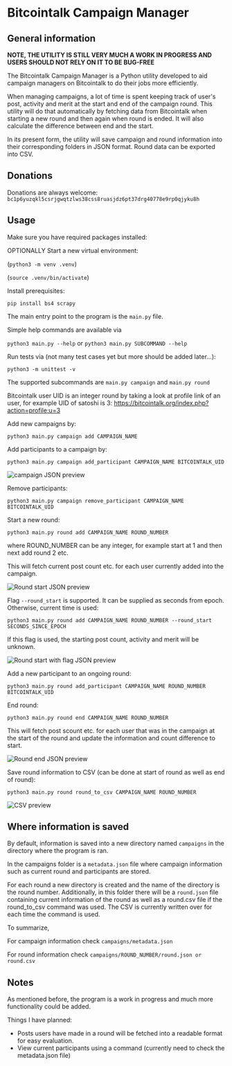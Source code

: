 # Bitcointalk Campaign Manager

## General information

**NOTE, THE UTILITY IS STILL VERY MUCH A WORK IN PROGRESS AND USERS SHOULD NOT RELY ON IT TO BE BUG-FREE**

The Bitcointalk Campaign Manager is a Python utility developed to aid campaign managers on Bitcointalk to do their jobs more efficiently.

When managing campaigns, a lot of time is spent keeping track of user's post, activity and merit at the start and end of the campaign round. This utility will do that automatically by fetching data from Bitcointalk when starting a new round and then again when round is ended. It will also calculate the difference between end and the start.

In its present form, the utility will save campaign and round information into their corresponding folders in JSON format. Round data can be exported into CSV.

## Donations

Donations are always welcome: `bc1p6yuzqkl5csrjgwqtzlws38css8ruasjdz6pt37drg40778e9rp0qjyku8h`

## Usage

Make sure you have required packages installed:

OPTIONALLY Start a new virtual environment:

(`python3 -m venv .venv`)

(`source .venv/bin/activate`)

Install prerequisites:

```pip install bs4 scrapy```

The main entry point to the program is the `main.py` file.

Simple help commands are available via

```python3 main.py --help```
or
```python3 main.py SUBCOMMAND --help```

Run tests via (not many test cases yet but more should be added later...):

```python3 -m unittest -v```

The supported subcommands are `main.py campaign` and `main.py round`

Bitcointalk user UID is an integer round by taking a look at profile link of an user, for example UID of satoshi is 3:
https://bitcointalk.org/index.php?action=profile;u=3

Add new campaigns by:

```python3 main.py campaign add CAMPAIGN_NAME```

Add participants to a campaign by:

```python3 main.py campaign add_participant CAMPAIGN_NAME BITCOINTALK_UID```

<picture>
 <img alt="campaign JSON preview" src="blobs/campaign_metadata.png">
</picture>

Remove participants:

```python3 main.py campaign remove_participant CAMPAIGN_NAME BITCOINTALK_UID```

Start a new round:

```python3 main.py round add CAMPAIGN_NAME ROUND_NUMBER```

where ROUND_NUMBER can be any integer, for example start at 1 and then next add round 2 etc.

This will fetch current post count etc. for each user currently added into the campaign.

<picture>
 <img alt="Round start JSON preview" src="blobs/round_start.png">
</picture>

Flag `--round_start` is supported. It can be supplied as seconds from epoch. Otherwise, current time is used:

```python3 main.py round add CAMPAIGN_NAME ROUND_NUMBER --round_start SECONDS_SINCE_EPOCH```

If this flag is used, the starting post count, activity and merit will be unknown.

<picture>
 <img alt="Round start with flag JSON preview" src="blobs/round_start_flag_used.png">
</picture>

Add a new participant to an ongoing round:

```python3 main.py round add_participant CAMPAIGN_NAME ROUND_NUMBER BITCOINTALK_UID```

End round:

```python3 main.py round end CAMPAIGN_NAME ROUND_NUMBER```

This will fetch post scount etc. for each user that was in the campaign at the start of the round and update the information and count difference to start.

<picture>
 <img alt="Round end JSON preview" src="blobs/round_end.png">
</picture>

Save round information to CSV (can be done at start of round as well as end of round):

```python3 main.py round round_to_csv CAMPAIGN_NAME ROUND_NUMBER```

<picture>
 <img alt="CSV preview" src="blobs/csv.png">
</picture>

## Where information is saved

By default, information is saved into a new directory named `campaigns` in the directory where the program is ran.

In the campaigns folder is a `metadata.json` file where campaign information such as current round and participants are stored.

For each round a new directory is created and the name of the directory is the round number. Additionally, in this folder there will be a `round.json` file containing current information of the round as well as a round.csv file if the round_to_csv command was used. The CSV is currently written over for each time the command is used.

To summarize,

For campaign information check
`campaigns/metadata.json`

For round information check
`campaigns/ROUND_NUMBER/round.json or round.csv`

## Notes

As mentioned before, the program is a work in progress and much more functionality could be added.

Things I have planned:

- Posts users have made in a round will be fetched into a readable format for easy evaluation.
- View current participants using a command (currently need to check the metadata.json file)
